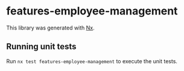 # features-employee-management

This library was generated with [Nx](https://nx.dev).

## Running unit tests

Run `nx test features-employee-management` to execute the unit tests.
